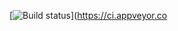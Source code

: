 [![Build status](https://ci.appveyor.com/api/projects/status/8e6xjboc7jmkn2o4?svg=true)](https://ci.appveyor.co

